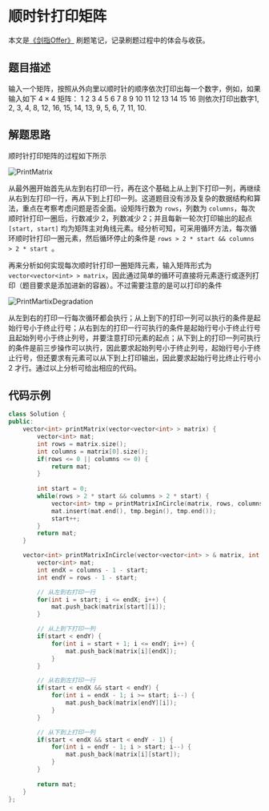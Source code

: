 # 顺时针打印矩阵

本文是[《剑指Offer》](https://www.nowcoder.com/ta/coding-interviews?page=1) 刷题笔记，记录刷题过程中的体会与收获。

## 题目描述

输入一个矩阵，按照从外向里以顺时针的顺序依次打印出每一个数字，例如，如果输入如下 $4\times4$ 矩阵： 1 2 3 4 5 6 7 8 9 10 11 12 13 14 15 16 则依次打印出数字1, 2, 3, 4, 8, 12, 16, 15, 14, 13, 9, 5, 6, 7, 11, 10.

## 解题思路

顺时针打印矩阵的过程如下所示

![PrintMatrix](http://wx4.sinaimg.cn/mw690/a9d96161ly1g541vtdpboj20a9070jrl.jpg)

从最外圈开始首先从左到右打印一行，再在这个基础上从上到下打印一列，再继续从右到左打印一行，再从下到上打印一列。这道题目没有涉及复杂的数据结构和算法，重点在考察考虑问题是否全面。设矩阵行数为 `rows`，列数为 `columns`，每次顺时针打印一圈后，行数减少 2，列数减少 2；并且每新一轮次打印输出的起点 `[start, start]` 均为矩阵主对角线元素。经分析可知，可采用循环方法，每次循环顺时针打印一圈元素，然后循环停止的条件是 `rows > 2 * start && columns > 2 * start `。

再来分析如何实现每次顺时针打印一圈矩阵元素，输入矩阵形式为 `vector<vector<int> > matrix`，因此通过简单的循环可直接将元素逐行或逐列打印（题目要求是添加进新的容器）。不过需要注意的是可以打印的条件

![PrintMartixDegradation](http://wx1.sinaimg.cn/mw690/a9d96161ly1g541vpjlqmj20gj06ndg3.jpg)

从左到右的打印一行每次循环都会执行；从上到下的打印一列可以执行的条件是起始行号小于终止行号；从右到左的打印一行可执行的条件是起始行号小于终止行号且起始列号小于终止列号，并要注意打印元素的起点；从下到上的打印一列可执行的条件是前三步操作可以执行，因此要求起始列号小于终止列号，起始行号小于终止行号，但还要求有元素可以从下到上打印输出，因此要求起始行号比终止行号小 2 才行。通过以上分析可给出相应的代码。

## 代码示例

```C++
class Solution {
public:
    vector<int> printMatrix(vector<vector<int> > matrix) {
        vector<int> mat;
        int rows = matrix.size();
        int columns = matrix[0].size();
        if(rows <= 0 || columns <= 0) {
            return mat;
        }
        
        int start = 0;
        while(rows > 2 * start && columns > 2 * start) {
            vector<int> tmp = printMatrixInCircle(matrix, rows, columns, start);
            mat.insert(mat.end(), tmp.begin(), tmp.end());
            start++;
        }
        return mat;
    }

    vector<int> printMatrixInCircle(vector<vector<int> > & matrix, int rows, int columns, int start) {
        vector<int> mat;
        int endX = columns - 1 - start;
        int endY = rows - 1 - start;

        // 从左到右打印一行
        for(int i = start; i <= endX; i++) {
            mat.push_back(matrix[start][i]);
        }

        // 从上到下打印一列
        if(start < endY) {
            for(int i = start + 1; i <= endY; i++) {
                mat.push_back(matrix[i][endX]);
            }
        }

        // 从右到左打印一行
        if(start < endX && start < endY) {
            for(int i = endX - 1; i >= start; i--) {
                mat.push_back(matrix[endY][i]);
            }
        }

        // 从下到上打印一列
        if(start < endX && start < endY - 1) {
            for(int i = endY - 1; i > start; i--) {
                mat.push_back(matrix[i][start]);
            }
        }
        
        return mat;
    }
};
```

